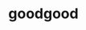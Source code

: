 ---
layout: playlist
title: goodgood
section: College
embed: '<iframe class="playlist" loading="lazy" style="border-radius:12px" src="https://open.spotify.com/embed/playlist/1TWY5FNalizgBKaoQAUDGX?utm_source=generator" width="100%" height="380" frameborder="0" allowfullscreen="" allowtransparency="true" allow="autoplay; clipboard-write; encrypted-media; fullscreen; picture-in-picture" title="Spotify playlist"></iframe>'
story: freshman fall
order: 1
---